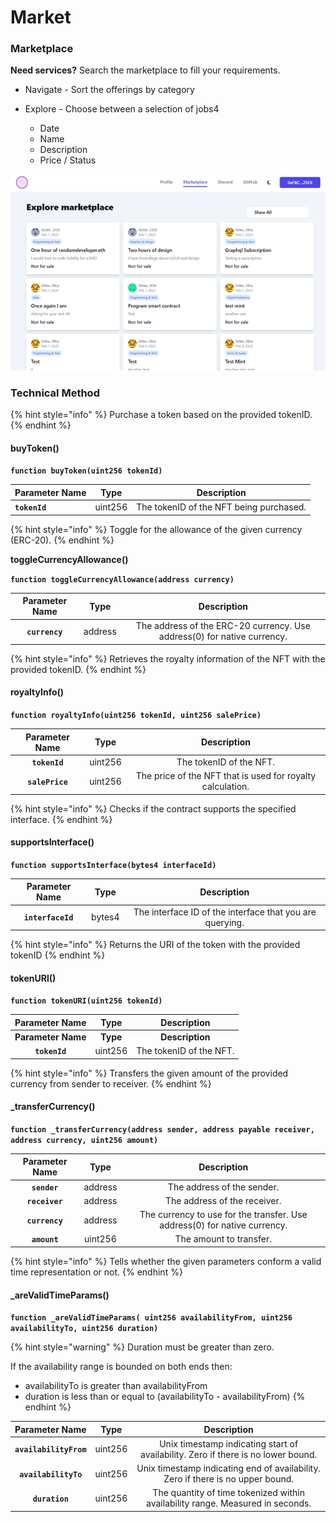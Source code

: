 # Market

### Marketplace

**Need services?** Search the marketplace to fill your requirements.

* Navigate - Sort the offerings by category
*   Explore - Choose between a selection of jobs4

    * Date
    * Name
    * Description
    * Price / Status





![Non Fungible Time Marketplace](../.gitbook/assets/Market.png)



### Technical Method

{% hint style="info" %}
Purchase a token based on the provided tokenID.
{% endhint %}

#### buyToken()

**`function buyToken(uint256 tokenId)`**

| Parameter Name | Type    | Description                             |
| -------------- | ------- | --------------------------------------- |
| **`tokenId`**  | uint256 | The tokenID of the NFT being purchased. |



{% hint style="info" %}
Toggle for the allowance of the given currency (ERC-20).
{% endhint %}

**toggleCurrencyAllowance()**

**`function toggleCurrencyAllowance(address currency)`**

| Parameter Name |   Type  |                               Description                               |
| :------------: | :-----: | :---------------------------------------------------------------------: |
| **`currency`** | address | The address of the ERC-20 currency. Use address(0) for native currency. |



{% hint style="info" %}
Retrieves the royalty information of the NFT with the provided tokenID.
{% endhint %}

#### royaltyInfo()

**`function royaltyInfo(uint256 tokenId, uint256 salePrice)`**

|  Parameter Name |   Type  |                         Description                        |
| :-------------: | :-----: | :--------------------------------------------------------: |
|  **`tokenId`**  | uint256 |                   The tokenID of the NFT.                  |
| **`salePrice`** | uint256 | The price of the NFT that is used for royalty calculation. |



{% hint style="info" %}
Checks if the contract supports the specified interface.
{% endhint %}

#### supportsInterface()

**`function supportsInterface(bytes4 interfaceId)`**

|   Parameter Name  |  Type  |                        Description                       |
| :---------------: | :----: | :------------------------------------------------------: |
| **`interfaceId`** | bytes4 | The interface ID of the interface that you are querying. |



{% hint style="info" %}
Returns the URI of the token with the provided tokenID
{% endhint %}

#### tokenURI()

**`function tokenURI(uint256 tokenId)`**

|   Parameter Name   |   Type   |       Description       |
| :----------------: | :------: | :---------------------: |
| **Parameter Name** | **Type** |     **Description**     |
|    **`tokenId`**   |  uint256 | The tokenID of the NFT. |



{% hint style="info" %}
Transfers the given amount of the provided currency from sender to receiver.
{% endhint %}

#### \_transferCurrency()

**`function _transferCurrency(address sender, address payable receiver, address currency, uint256 amount)`**

| Parameter Name |   Type  |                                Description                                |
| :------------: | :-----: | :-----------------------------------------------------------------------: |
|  **`sender`**  | address |                         The address of the sender.                        |
| **`receiver`** | address |                        The address of the receiver.                       |
| **`currency`** | address | The currency to use for the transfer. Use address(0) for native currency. |
|  **`amount`**  | uint256 |                          The amount to transfer.                          |



{% hint style="info" %}
Tells whether the given parameters conform a valid time representation or not.
{% endhint %}

#### \_areValidTimeParams()

**`function _areValidTimeParams( uint256 availabilityFrom, uint256 availabilityTo, uint256 duration)`**

\{% hint style="warning" %\} Duration must be greater than zero.

If the availability range is bounded on both ends then:

* availabilityTo is greater than availabilityFrom
* duration is less than or equal to (availabilityTo - availabilityFrom) \{% endhint %\}

|     Parameter Name     |   Type  |                                    Description                                    |
| :--------------------: | :-----: | :-------------------------------------------------------------------------------: |
| **`availabilityFrom`** | uint256 | Unix timestamp indicating start of availability. Zero if there is no lower bound. |
|  **`availabilityTo`**  | uint256 |  Unix timestamp indicating end of availability. Zero if there is no upper bound.  |
|     **`duration`**     | uint256 |   The quantity of time tokenized within availability range. Measured in seconds.  |

